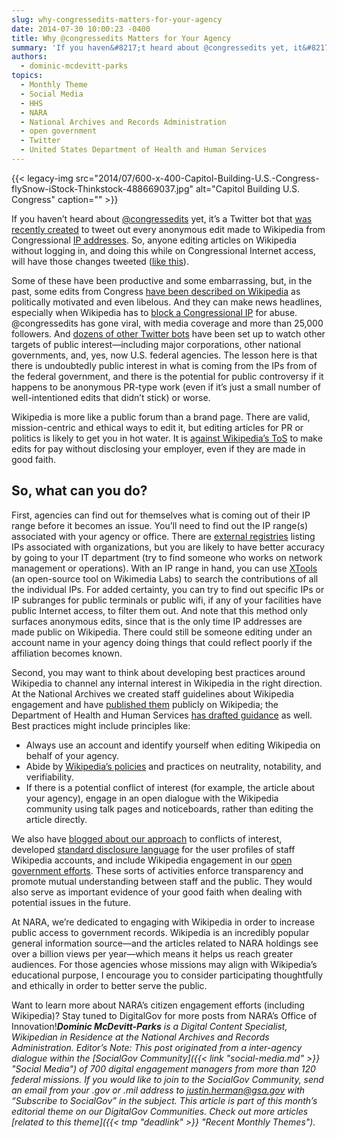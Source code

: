 ```yaml
---
slug: why-congressedits-matters-for-your-agency
date: 2014-07-30 10:00:23 -0400
title: Why @congressedits Matters for Your Agency
summary: 'If you haven&#8217;t heard about @congressedits yet, it&#8217;s a Twitter bot that was recently created to tweet out every anonymous edit made to Wikipedia from Congressional IP addresses. So, anyone editing articles on Wikipedia without logging in, and doing this while on Congressional Internet access, will have those changes tweeted (like this). Some of these'
authors:
  - dominic-mcdevitt-parks
topics:
  - Monthly Theme
  - Social Media
  - HHS
  - NARA
  - National Archives and Records Administration
  - open government
  - Twitter
  - United States Department of Health and Human Services
---
```


{{< legacy-img src="2014/07/600-x-400-Capitol-Building-U.S.-Congress-flySnow-iStock-Thinkstock-488669037.jpg" alt="Capitol Building U.S. Congress" caption="" >}} 

If you haven&#8217;t heard about [@congressedits](https://twitter.com/congressedits) yet, it&#8217;s a Twitter bot that [was recently created](http://www.nytimes.com/2014/07/15/upshot/twitter-wikipedia-and-a-closer-eye-on-congress.html) to tweet out every anonymous edit made to Wikipedia from Congressional [IP addresses](http://www.us-cert.gov/Home-Network-Security#II-H). So, anyone editing articles on Wikipedia without logging in, and doing this while on Congressional Internet access, will have those changes tweeted ([like this](https://twitter.com/congressedits/status/492295958823456769)).

Some of these have been productive and some embarrassing, but, in the past, some edits from Congress [have been described on Wikipedia](https://en.wikipedia.org/wiki/Wikipedia:Congressional_staffer_edits) as politically motivated and even libelous. And they can make news headlines, especially when Wikipedia has to [block a Congressional IP](http://www.washingtonpost.com/blogs/the-switch/wp/2014/07/24/wikipedia-blocks-anonymous-edits-and-trolling-from-a-congressional-ip-address/) for abuse. @congressedits has gone viral, with media coverage and more than 25,000 followers. And [dozens of other Twitter bots](https://twitter.com/congressedits/following) have been set up to watch other targets of public interest—including major corporations, other national governments, and, yes, now U.S. federal agencies. The lesson here is that there is undoubtedly public interest in what is coming from the IPs from of the federal government, and there is the potential for public controversy if it happens to be anonymous PR-type work (even if it&#8217;s just a small number of well-intentioned edits that didn&#8217;t stick) or worse.

Wikipedia is more like a public forum than a brand page. There are valid, mission-centric and ethical ways to edit it, but editing articles for PR or politics is likely to get you in hot water. It is [against Wikipedia&#8217;s ToS](http://mashable.com/2014/06/20/wikipedia-rules-change/) to make edits for pay without disclosing your employer, even if they are made in good faith.

## So, what can you do?

First, agencies can find out for themselves what is coming out of their IP range before it becomes an issue. You’ll need to find out the IP range(s) associated with your agency or office. There are [external registries](http://whois.arin.net/ui/advanced.jsp) listing IPs associated with organizations, but you are likely to have better accuracy by going to your IT department (try to find someone who works on network management or operations). With an IP range in hand, you can use [XTools](http://tools.wmflabs.org/xtools/rangecontribs/) (an open-source tool on Wikimedia Labs) to search the contributions of all the individual IPs. For added certainty, you can try to find out specific IPs or IP subranges for public terminals or public wifi, if any of your facilities have public Internet access, to filter them out. And note that this method only surfaces anonymous edits, since that is the only time IP addresses are made public on Wikipedia. There could still be someone editing under an account name in your agency doing things that could reflect poorly if the affiliation becomes known.

Second, you may want to think about developing best practices around Wikipedia to channel any internal interest in Wikipedia in the right direction. At the National Archives we created staff guidelines about Wikipedia engagement and have [published them](https://en.wikipedia.org/wiki/Wikipedia:GLAM/National_Archives_and_Records_Administration/Guidelines) publicly on Wikipedia; the Department of Health and Human Services [has drafted guidance](http://www.hhs.gov/web/socialmedia/getting_started/wikipedia_guidance.html) as well. Best practices might include principles like:

  * Always use an account and identify yourself when editing Wikipedia on behalf of your agency.
  * Abide by [Wikipedia’s policies](https://en.wikipedia.org/wiki/Wikipedia:Core_content_policies) and practices on neutrality, notability, and verifiability.
  * If there is a potential conflict of interest (for example, the article about your agency), engage in an open dialogue with the Wikipedia community using talk pages and noticeboards, rather than editing the article directly.

We also have [blogged about our approach](http://blogs.archives.gov/online-public-access/?p=8502) to conflicts of interest, developed [standard disclosure language](https://en.wikipedia.org/wiki/Template:NARA_user_page) for the user profiles of staff Wikipedia accounts, and include Wikipedia engagement in our [open government efforts](http://www.archives.gov/open/open-government-plan-3.0.pdf). These sorts of activities enforce transparency and promote mutual understanding between staff and the public. They would also serve as important evidence of your good faith when dealing with potential issues in the future.

At NARA, we&#8217;re dedicated to engaging with Wikipedia in order to increase public access to government records. Wikipedia is an incredibly popular general information source—and the articles related to NARA holdings see over a billion views per year—which means it helps us reach greater audiences. For those agencies whose missions may align with Wikipedia&#8217;s educational purpose, I encourage you to consider participating thoughtfully and ethically in order to better serve the public.

Want to learn more about NARA’s citizen engagement efforts (including Wikipedia)? Stay tuned to DigitalGov for more posts from NARA’s Office of Innovation!_**Dominic McDevitt-Parks** is a Digital Content Specialist, Wikipedian in Residence at the National Archives and Records Administration._
_Editor&#8217;s Note: This post originated from a inter-agency dialogue within the [SocialGov Community]({{< link "social-media.md" >}} "Social Media") of 700 digital engagement managers from more than 120 federal missions. If you would like to join to the SocialGov Community, send an email from your .gov or .mil address to [justin.herman@gsa.gov](mailto:%20justin.herman@gsa.gov) with &#8220;Subscribe to SocialGov&#8221; in the subject._ _This article is part of this month&#8217;s editorial theme on our DigitalGov Communities. Check out more articles [related to this theme]({{< tmp "deadlink" >}} "Recent Monthly Themes")._